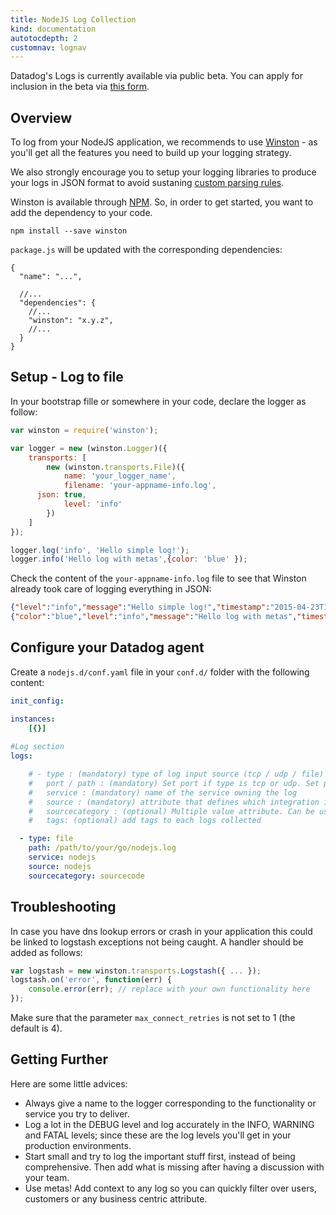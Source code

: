 ```yaml
---
title: NodeJS Log Collection
kind: documentation
autotocdepth: 2
customnav: lognav
---
```


<div class="alert alert-info">
Datadog's Logs is currently available via public beta. You can apply for inclusion in the beta via <a href="https://www.datadoghq.com/log-management/">this form</a>.
</div>

## Overview 

To log from your NodeJS application, we recommends to use [Winston](https://github.com/winstonjs/winston) - as you'll get all the features you need to build up your logging strategy. 

We also strongly encourage you to setup your logging libraries to produce your logs in JSON format to avoid sustaning [custom parsing rules](/logs/parsing).

Winston is available through [NPM](https://www.npmjs.com). So, in order to get started, you want to add the dependency to your code.

```
npm install --save winston
```

`package.js` will be updated with the corresponding dependencies:

```
{
  "name": "...",

  //...
  "dependencies": {
    //...
    "winston": "x.y.z",
    //...
  }
}
```

## Setup - Log to file

In your bootstrap fille or somewhere in your code, declare the logger as follow:

```js
var winston = require('winston');

var logger = new (winston.Logger)({
    transports: [
        new (winston.transports.File)({
            name: 'your_logger_name',
            filename: 'your-appname-info.log',
      json: true,
            level: 'info'
        })
    ]
});

logger.log('info', 'Hello simple log!');
logger.info('Hello log with metas',{color: 'blue' });
```

Check the content of the `your-appname-info.log` file to see that Winston already took care of logging everything in JSON:

```json
{"level":"info","message":"Hello simple log!","timestamp":"2015-04-23T16:52:05.337Z"}
{"color":"blue","level":"info","message":"Hello log with metas","timestamp":"2015-04-23T16:52:05.339Z"}
```

## Configure your Datadog agent

Create a `nodejs.d/conf.yaml` file in your `conf.d/` folder with the following content:

```yaml
init_config:

instances:
    [{}]
    
#Log section
logs:

    # - type : (mandatory) type of log input source (tcp / udp / file)
    #   port / path : (mandatory) Set port if type is tcp or udp. Set path if type is file
    #   service : (mandatory) name of the service owning the log
    #   source : (mandatory) attribute that defines which integration is sending the logs
    #   sourcecategory : (optional) Multiple value attribute. Can be used to refine the source attribtue
    #   tags: (optional) add tags to each logs collected

  - type: file
    path: /path/to/your/go/nodejs.log
    service: nodejs
    source: nodejs
    sourcecategory: sourcecode
```

## Troubleshooting

In case you have dns lookup errors or crash in your application this could be linked to logstash exceptions not being caught.
A handler should be added as follows:

```js
var logstash = new winston.transports.Logstash({ ... });
logstash.on('error', function(err) {
    console.error(err); // replace with your own functionality here
});
```

Make sure that the parameter `max_connect_retries` is not set to 1 (the default is 4).

## Getting Further
Here are some little advices:

- Always give a name to the logger corresponding to the functionality or service you try to deliver.
- Log a lot in the DEBUG level and log accurately in the INFO, WARNING and FATAL levels; since these are the log levels you'll get in your production environments.
- Start small and try to log the important stuff first, instead of being comprehensive. Then add what is missing after having a discussion with your team.
- Use metas! Add context to any log so you can quickly filter over users, customers or any business centric attribute.
